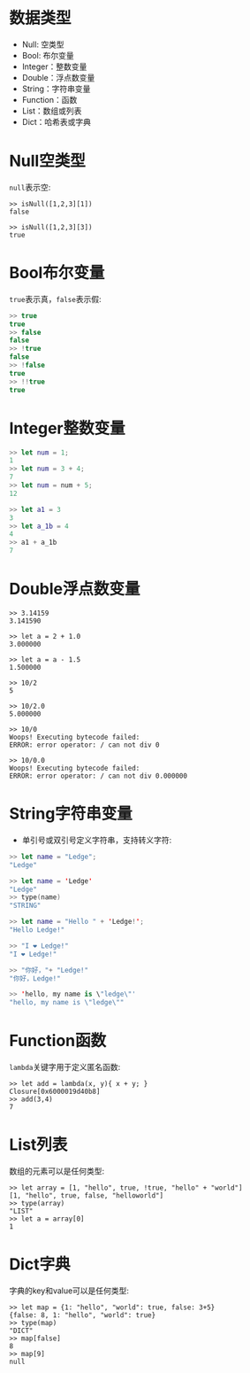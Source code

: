 # 数据类型

- Null: 空类型
- Bool:  布尔变量
- Integer：整数变量
- Double：浮点数变量
- String：字符串变量
- Function：函数
- List：数组或列表
- Dict：哈希表或字典

# Null空类型

`null`表示空:

```
>> isNull([1,2,3][1])
false

>> isNull([1,2,3][3])
true
```

# Bool布尔变量

`true`表示真，`false`表示假:

```cpp
>> true
true
>> false
false
>> !true
false
>> !false
true
>> !!true
true
```

# Integer整数变量

```swift
>> let num = 1;
1
>> let num = 3 + 4;
7
>> let num = num + 5;
12

>> let a1 = 3
3
>> let a_1b = 4
4
>> a1 + a_1b
7
```


# Double浮点数变量

```
>> 3.14159
3.141590

>> let a = 2 + 1.0
3.000000

>> let a = a - 1.5
1.500000

>> 10/2
5

>> 10/2.0
5.000000

>> 10/0
Woops! Executing bytecode failed:
ERROR: error operator: / can not div 0

>> 10/0.0
Woops! Executing bytecode failed:
ERROR: error operator: / can not div 0.000000
```

# String字符串变量

- 单引号或双引号定义字符串，支持转义字符:

```swift
>> let name = "Ledge";
"Ledge"

>> let name = 'Ledge'
"Ledge"
>> type(name)
"STRING"

>> let name = "Hello " + 'Ledge!';
"Hello Ledge!"

>> "I ❤ Ledge!"
"I ❤ Ledge!"

>> "你好，"+ "Ledge!"
"你好，Ledge!"

>> 'hello, my name is \"ledge\"'
"hello, my name is \"ledge\""
```


# Function函数

`lambda`关键字用于定义匿名函数:

```
>> let add = lambda(x, y){ x + y; }
Closure[0x6000019d40b8]
>> add(3,4)
7
```


# List列表

数组的元素可以是任何类型:

```
>> let array = [1, "hello", true, !true, "hello" + "world"]
[1, "hello", true, false, "helloworld"]
>> type(array)
"LIST"
>> let a = array[0]
1
```

# Dict字典

字典的key和value可以是任何类型:

```
>> let map = {1: "hello", "world": true, false: 3+5}
{false: 8, 1: "hello", "world": true}
>> type(map)
"DICT"
>> map[false]
8
>> map[9]
null
```

